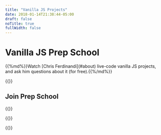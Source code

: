 ```yaml
---
title: "Vanilla JS Projects"
date: 2018-01-14T21:38:44-05:00
draft: false
noTitle: true
fullWidth: false
---
```


<h1 class="text-xlarge margin-bottom-small">Vanilla JS Prep School</h1>

<p class="text-large">{{%md%}}Watch [Chris Ferdinandi](#about) live-code vanilla JS projects, and ask him questions about it (for free).{{%/md%}}</p>

{{<cta for="funnel">}}

## Join Prep School

{{<mailchimp-intro>}}

{{<mailchimp>}}

{{<about-me>}}